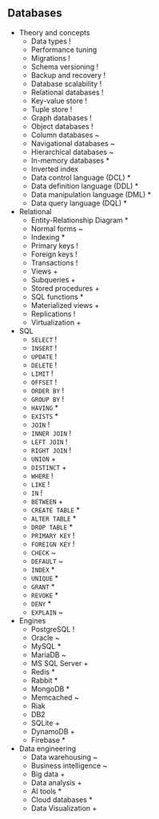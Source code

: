 ## Databases

- Theory and concepts
  - Data types !
  - Performance tuning
  - Migrations !
  - Schema versioning !
  - Backup and recovery !
  - Database scalability !
  - Relational databases !
  - Key-value store !
  - Tuple store !
  - Graph databases !
  - Object databases !
  - Column databases ~
  - Navigational databases ~
  - Hierarchical databases ~
  - In-memory databases *
  - Inverted index
  - Data control language (DCL) *
  - Data definition language (DDL) *
  - Data manipulation language (DML) *
  - Data query language (DQL) *
- Relational
  - Entity-Relationship Diagram *
  - Normal forms ~
  - Indexing *
  - Primary keys !
  - Foreign keys !
  - Transactions !
  - Views +
  - Subqueries +
  - Stored procedures +
  - SQL functions *
  - Materialized views +
  - Replications !
  - Virtualization +
- SQL
  - `SELECT` !
  - `INSERT` !
  - `UPDATE` !
  - `DELETE` !
  - `LIMIT` !
  - `OFFSET` !
  - `ORDER BY` !
  - `GROUP BY` !
  - `HAVING` *
  - `EXISTS` *
  - `JOIN` !
  - `INNER JOIN` !
  - `LEFT JOIN` !
  - `RIGHT JOIN` !
  - `UNION` +
  - `DISTINCT` +
  - `WHERE` !
  - `LIKE` !
  - `IN` !
  - `BETWEEN` +
  - `CREATE TABLE` *
  - `ALTER TABLE` *
  - `DROP TABLE` *
  - `PRIMARY KEY` !
  - `FOREIGN KEY` !
  - `CHECK` ~
  - `DEFAULT` ~
  - `INDEX` *
  - `UNIQUE` *
  - `GRANT` *
  - `REVOKE` *
  - `DENY` *
  - `EXPLAIN` ~
- Engines
  - PostgreSQL !
  - Oracle ~
  - MySQL *
  - MariaDB ~
  - MS SQL Server  +
  - Redis *
  - Rabbit  *
  - MongoDB  *
  - Memcached  ~
  - Riak
  - DB2
  - SQLite +
  - DynamoDB +
  - Firebase *
- Data engineering
  - Data warehousing  ~
  - Business intelligence  ~
  - Big data +
  - Data analysis +
  - AI tools *
  - Cloud databases *
  - Data Visualization +
